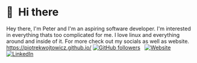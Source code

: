 # 👋 &nbsp;Hi there
Hey there, I'm Peter and I'm an aspiring software developer. I'm interested in everything thats too complicated for me. I love linux and everything around and inside of it. For more check out my socials as well as website.
https://piotrekwojtowicz.github.io/
[![GitHub followers](https://img.shields.io/github/followers/PiotrekWojtowicz?color=%23ddd&logo=GitHub&style=for-the-badge)](https://github.com/PiotrekWojtowicz) &nbsp; [![Website](https://img.shields.io/badge/Website-LINK-%23ddd?color=%23ddd&logo=Web&label=REDDIT%20KARMA&style=for-the-badge)](https://www.reddit.com/user/MarekBekied) &nbsp; [![LinkedIn](https://img.shields.io/badge/LinkedIn-Link-%23ddd?logo=LinkedIn&style=for-the-badge)](https://www.linkedin.com/in/piotr-w%C3%B3jtowicz-aba719219)